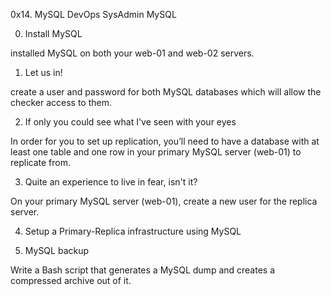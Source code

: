 0x14. MySQL
DevOps
SysAdmin
MySQL

0. Install MySQL

installed MySQL on both your web-01 and web-02 servers.

1. Let us in!

create a user and password for both MySQL databases which will allow the checker access to them.

2. If only you could see what I've seen with your eyes

In order for you to set up replication, you’ll need to have a database with at least one table and one row in your primary MySQL server (web-01) to replicate from.

3. Quite an experience to live in fear, isn't it?

On your primary MySQL server (web-01), create a new user for the replica server.

4. Setup a Primary-Replica infrastructure using MySQL

5. MySQL backup

Write a Bash script that generates a MySQL dump and creates a compressed archive out of it.
